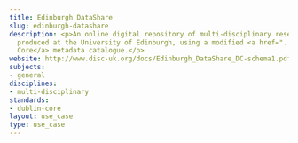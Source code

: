 ```yaml
---
title: Edinburgh DataShare
slug: edinburgh-datashare
description: <p>An online digital repository of multi-disciplinary research datasets
  produced at the University of Edinburgh, using a modified <a href="../standards/dublin-core.html">Dublin
  Core</a> metadata catalogue.</p>
website: http://www.disc-uk.org/docs/Edinburgh_DataShare_DC-schema1.pdf
subjects:
- general
disciplines:
- multi-disciplinary
standards:
- dublin-core
layout: use_case
type: use_case
---
```


